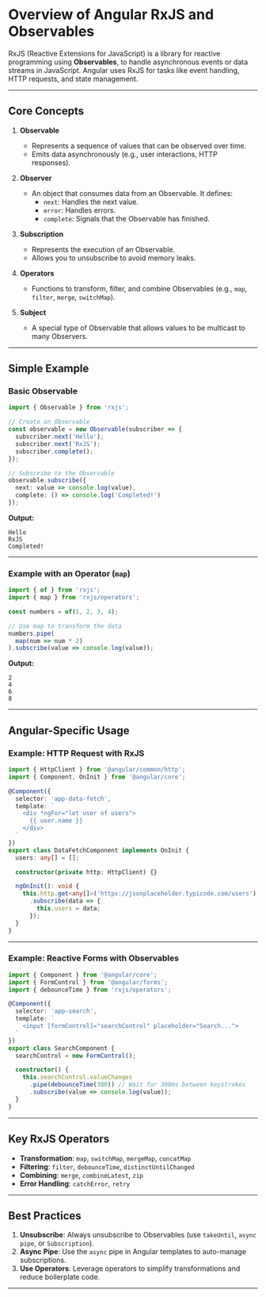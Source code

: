 # Overview of Angular RxJS and Observables

RxJS (Reactive Extensions for JavaScript) is a library for reactive programming using **Observables**, to handle asynchronous 
events or data streams in JavaScript. Angular uses RxJS for tasks like event handling, HTTP requests, and state management.

---

## **Core Concepts**

1. **Observable**  
   - Represents a sequence of values that can be observed over time.
   - Emits data asynchronously (e.g., user interactions, HTTP responses).

2. **Observer**  
   - An object that consumes data from an Observable. It defines:
     - `next`: Handles the next value.
     - `error`: Handles errors.
     - `complete`: Signals that the Observable has finished.

3. **Subscription**  
   - Represents the execution of an Observable.
   - Allows you to unsubscribe to avoid memory leaks.

4. **Operators**  
   - Functions to transform, filter, and combine Observables (e.g., `map`, `filter`, `merge`, `switchMap`).

5. **Subject**  
   - A special type of Observable that allows values to be multicast to many Observers.

---

## **Simple Example**

### Basic Observable

```typescript
import { Observable } from 'rxjs';

// Create an Observable
const observable = new Observable(subscriber => {
  subscriber.next('Hello');
  subscriber.next('RxJS');
  subscriber.complete();
});

// Subscribe to the Observable
observable.subscribe({
  next: value => console.log(value),
  complete: () => console.log('Completed!')
});
```

**Output:**
```
Hello
RxJS
Completed!
```

---

### Example with an Operator (`map`)

```typescript
import { of } from 'rxjs';
import { map } from 'rxjs/operators';

const numbers = of(1, 2, 3, 4);

// Use map to transform the data
numbers.pipe(
  map(num => num * 2)
).subscribe(value => console.log(value));
```

**Output:**
```
2
4
6
8
```

---

## **Angular-Specific Usage**

### Example: HTTP Request with RxJS

```typescript
import { HttpClient } from '@angular/common/http';
import { Component, OnInit } from '@angular/core';

@Component({
  selector: 'app-data-fetch',
  template: `
    <div *ngFor="let user of users">
      {{ user.name }}
    </div>
  `
})
export class DataFetchComponent implements OnInit {
  users: any[] = [];

  constructor(private http: HttpClient) {}

  ngOnInit(): void {
    this.http.get<any[]>('https://jsonplaceholder.typicode.com/users')
      .subscribe(data => {
        this.users = data;
      });
  }
}
```

---

### Example: Reactive Forms with Observables

```typescript
import { Component } from '@angular/core';
import { FormControl } from '@angular/forms';
import { debounceTime } from 'rxjs/operators';

@Component({
  selector: 'app-search',
  template: `
    <input [formControl]="searchControl" placeholder="Search...">
  `
})
export class SearchComponent {
  searchControl = new FormControl();

  constructor() {
    this.searchControl.valueChanges
      .pipe(debounceTime(300)) // Wait for 300ms between keystrokes
      .subscribe(value => console.log(value));
  }
}
```

---

## **Key RxJS Operators**

- **Transformation**: `map`, `switchMap`, `mergeMap`, `concatMap`
- **Filtering**: `filter`, `debounceTime`, `distinctUntilChanged`
- **Combining**: `merge`, `combineLatest`, `zip`
- **Error Handling**: `catchError`, `retry`

---

## **Best Practices**

1. **Unsubscribe**: Always unsubscribe to Observables (use `takeUntil`, `async pipe`, or `Subscription`).
2. **Async Pipe**: Use the `async` pipe in Angular templates to auto-manage subscriptions.
3. **Use Operators**: Leverage operators to simplify transformations and reduce boilerplate code.

---
